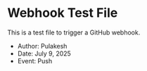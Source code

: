 # Webhook Test File

This is a test file to trigger a GitHub webhook.

- Author: Pulakesh
- Date: July 9, 2025
- Event: Push
